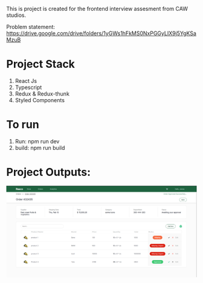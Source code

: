 This is project is created for the frontend interview assesment from CAW studios.

Problem statement: https://drive.google.com/drive/folders/1yGWs1hFkMS0NxPGGyLIX9j5YgKSaMzuB

# Project Stack

1. React Js
2. Typescript
3. Redux & Redux-thunk
4. Styled Components

# To run

1. Run: npm run dev
2. build: npm run build

# Project Outputs:

![Alt text](image.png)
